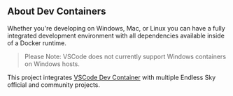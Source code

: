 About Dev Containers
--------------------

Whether you're developing on Windows, Mac, or Linux you can have a fully
integrated development environment with all dependencies available inside of a
Docker runtime.

> Please Note: VSCode does not currently support Windows containers on Windows
> hosts.

This project integrates [VSCode Dev Container][devc] with multiple Endless Sky
official and community projects.

[devc]: https://code.visualstudio.com/docs/remote/containers
[es]: https://endless-sky.github.io/
